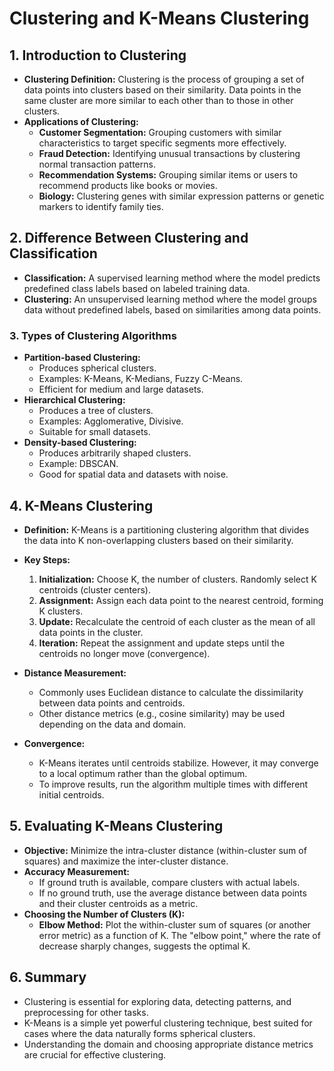 # Clustering and K-Means Clustering

## 1. **Introduction to Clustering**
   - **Clustering Definition:** Clustering is the process of grouping a set of data points into clusters based on their similarity. Data points in the same cluster are more similar to each other than to those in other clusters.
   - **Applications of Clustering:**
     - **Customer Segmentation:** Grouping customers with similar characteristics to target specific segments more effectively.
     - **Fraud Detection:** Identifying unusual transactions by clustering normal transaction patterns.
     - **Recommendation Systems:** Grouping similar items or users to recommend products like books or movies.
     - **Biology:** Clustering genes with similar expression patterns or genetic markers to identify family ties.

## 2. **Difference Between Clustering and Classification**
   - **Classification:** A supervised learning method where the model predicts predefined class labels based on labeled training data.
   - **Clustering:** An unsupervised learning method where the model groups data without predefined labels, based on similarities among data points.

### 3. **Types of Clustering Algorithms**
   - **Partition-based Clustering:**
     - Produces spherical clusters.
     - Examples: K-Means, K-Medians, Fuzzy C-Means.
     - Efficient for medium and large datasets.
   - **Hierarchical Clustering:**
     - Produces a tree of clusters.
     - Examples: Agglomerative, Divisive.
     - Suitable for small datasets.
   - **Density-based Clustering:**
     - Produces arbitrarily shaped clusters.
     - Example: DBSCAN.
     - Good for spatial data and datasets with noise.

## 4. **K-Means Clustering**
   - **Definition:** K-Means is a partitioning clustering algorithm that divides the data into K non-overlapping clusters based on their similarity.
   - **Key Steps:**
     1. **Initialization:** Choose K, the number of clusters. Randomly select K centroids (cluster centers).
     2. **Assignment:** Assign each data point to the nearest centroid, forming K clusters.
     3. **Update:** Recalculate the centroid of each cluster as the mean of all data points in the cluster.
     4. **Iteration:** Repeat the assignment and update steps until the centroids no longer move (convergence).

   - **Distance Measurement:** 
     - Commonly uses Euclidean distance to calculate the dissimilarity between data points and centroids.
     - Other distance metrics (e.g., cosine similarity) may be used depending on the data and domain.

   - **Convergence:** 
     - K-Means iterates until centroids stabilize. However, it may converge to a local optimum rather than the global optimum.
     - To improve results, run the algorithm multiple times with different initial centroids.

## 5. **Evaluating K-Means Clustering**
   - **Objective:** Minimize the intra-cluster distance (within-cluster sum of squares) and maximize the inter-cluster distance.
   - **Accuracy Measurement:**
     - If ground truth is available, compare clusters with actual labels.
     - If no ground truth, use the average distance between data points and their cluster centroids as a metric.
   - **Choosing the Number of Clusters (K):**
     - **Elbow Method:** Plot the within-cluster sum of squares (or another error metric) as a function of K. The "elbow point," where the rate of decrease sharply changes, suggests the optimal K.

## 6. **Summary**
   - Clustering is essential for exploring data, detecting patterns, and preprocessing for other tasks.
   - K-Means is a simple yet powerful clustering technique, best suited for cases where the data naturally forms spherical clusters.
   - Understanding the domain and choosing appropriate distance metrics are crucial for effective clustering.